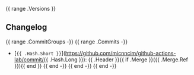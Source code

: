 {{ range .Versions }}
## Changelog

{{ range .CommitGroups -}}
{{ range .Commits -}}
- [`{{ .Hash.Short }}`](https://github.com/micnncim/github-actions-lab/commit/{{ .Hash.Long }}): {{ .Header }}{{ if .Merge }}({{ .Merge.Ref }}){{ end }}
{{ end -}}
{{ end -}}
{{ end -}}
